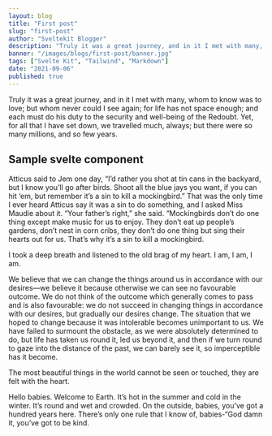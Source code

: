 ```yaml
---
layout: blog
title: "First post"
slug: "first-post"
author: "Sveltekit Blogger"
description: "Truly it was a great journey, and in it I met with many, whom to know was to love; but whom never could I see again; for life has not space enough; and each must do his duty to the security and well-being of the Redoubt."
banner: "/images/blogs/first-post/banner.jpg"
tags: ["Svelte Kit", "Tailwind", "Markdown"]
date: "2021-09-06"
published: true
---
```


Truly it was a great journey, and in it I met with many, whom to know was to love; but whom never could I see again; for life has not space enough; and each must do his duty to the security and well-being of the Redoubt. Yet, for all that I have set down, we travelled much, always; but there were so many millions, and so few years.

## Sample svelte component

Atticus said to Jem one day, “I’d rather you shot at tin cans in the backyard, but I know you’ll go after birds. Shoot all the blue jays you want, if you can hit ‘em, but remember it’s a sin to kill a mockingbird.” That was the only time I ever heard Atticus say it was a sin to do something, and I asked Miss Maudie about it. “Your father’s right,” she said. “Mockingbirds don’t do one thing except make music for us to enjoy. They don’t eat up people’s gardens, don’t nest in corn cribs, they don’t do one thing but sing their hearts out for us. That’s why it’s a sin to kill a mockingbird.

I took a deep breath and listened to the old brag of my heart. I am, I am, I am.

We believe that we can change the things around us in accordance with our desires—we believe it because otherwise we can see no favourable outcome. We do not think of the outcome which generally comes to pass and is also favourable: we do not succeed in changing things in accordance with our desires, but gradually our desires change. The situation that we hoped to change because it was intolerable becomes unimportant to us. We have failed to surmount the obstacle, as we were absolutely determined to do, but life has taken us round it, led us beyond it, and then if we turn round to gaze into the distance of the past, we can barely see it, so imperceptible has it become.

The most beautiful things in the world cannot be seen or touched, they are felt with the heart.

Hello babies. Welcome to Earth. It’s hot in the summer and cold in the winter. It’s round and wet and crowded. On the outside, babies, you’ve got a hundred years here. There’s only one rule that I know of, babies-“God damn it, you’ve got to be kind.
